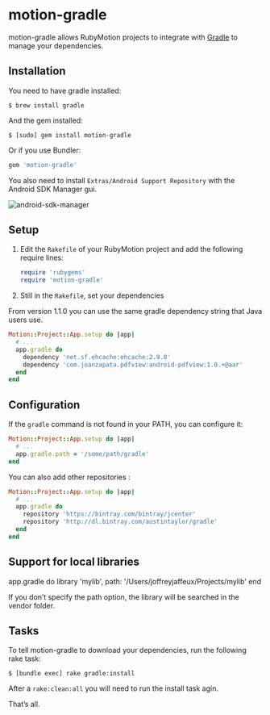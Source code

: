 # motion-gradle

motion-gradle allows RubyMotion projects to integrate with 
[Gradle](https://gradle.org/) to manage your dependencies.


## Installation

You need to have gradle installed: 

```
$ brew install gradle
```

And the gem installed: 

```
$ [sudo] gem install motion-gradle
```

Or if you use Bundler:

```ruby
gem 'motion-gradle'
```

You also need to install `Extras/Android Support Repository` with the Android SDK Manager gui.

![android-sdk-manager](https://raw.githubusercontent.com/jjaffeux/motion-gradle/master/images/android-sdk-manager.png)


## Setup

1. Edit the `Rakefile` of your RubyMotion project and add the following require
   lines:

   ```ruby
   require 'rubygems'
   require 'motion-gradle'
   ```

2. Still in the `Rakefile`, set your dependencies

From version 1.1.0 you can use the same gradle dependency string that Java users use.

  ```ruby
  Motion::Project::App.setup do |app|
    # ...
    app.gradle do
      dependency 'net.sf.ehcache:ehcache:2.9.0'
      dependency 'com.joanzapata.pdfview:android-pdfview:1.0.+@aar'
    end
  end
  ```

## Configuration

If the `gradle` command is not found in your PATH, you can configure it:

```ruby
Motion::Project::App.setup do |app|
  # ...
  app.gradle.path = '/some/path/gradle'
end
```

You can also add other repositories :

```ruby
Motion::Project::App.setup do |app|
  # ...
  app.gradle do
    repository 'https://bintray.com/bintray/jcenter'
    repository 'http://dl.bintray.com/austintaylor/gradle'
  end
end
```

## Support for local libraries

app.gradle do
  library 'mylib', path: '/Users/joffreyjaffeux/Projects/mylib'
end

If you don’t specify the path option, the library will be searched in the vendor folder.


## Tasks

To tell motion-gradle to download your dependencies, run the following rake
task:

```
$ [bundle exec] rake gradle:install
```

After a `rake:clean:all` you will need to run the install task agin.

That’s all.
